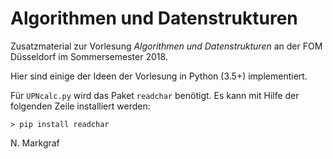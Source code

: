 # Algorithmen und Datenstrukturen

Zusatzmaterial zur Vorlesung *Algorithmen und Datenstrukturen* an der FOM Düsseldorf im Sommersemester 2018.

Hier sind einige der Ideen der Vorlesung in Python (3.5+) implementiert.

Für `UPNcalc.py` wird das Paket `readchar` benötigt. Es kann mit Hilfe der folgenden Zeile installiert werden:

```
> pip install readchar
```

N. Markgraf